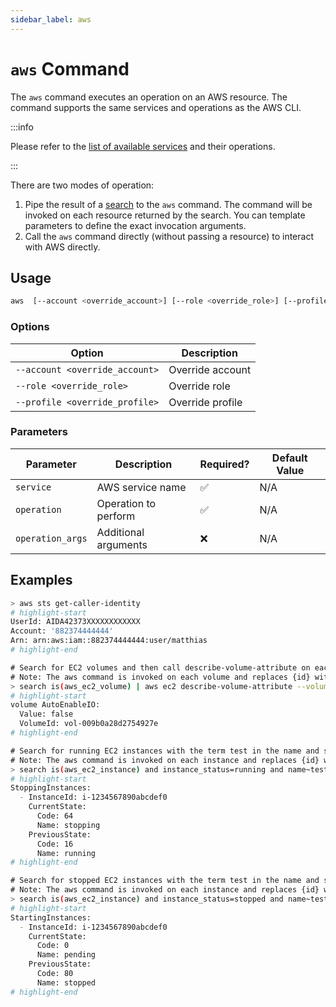 ```yaml
---
sidebar_label: aws
---
```


# `aws` Command

The `aws` command executes an operation on an AWS resource. The command supports the same services and operations as the AWS CLI.

:::info

Please refer to the [list of available services](https://awscli.amazonaws.com/v2/documentation/api/latest/reference/index.html#available-services) and their operations.

:::

There are two modes of operation:

1. Pipe the result of a [search](../../../concepts/search.md) to the `aws` command. The command will be invoked on each resource returned by the search. You can template parameters to define the exact invocation arguments.
2. Call the `aws` command directly (without passing a resource) to interact with AWS directly.

## Usage

```bash
aws  [--account <override_account>] [--role <override_role>] [--profile <override_profile>] [--region] [service] [operation] [operation_args]
```

### Options

| Option                         | Description      |
| ------------------------------ | ---------------- |
| `--account <override_account>` | Override account |
| `--role <override_role>`       | Override role    |
| `--profile <override_profile>` | Override profile |

### Parameters

| Parameter        | Description          | Required? | Default Value |
| ---------------- | -------------------- | --------- | ------------- |
| `service`        | AWS service name     | ✅️       | N/A           |
| `operation`      | Operation to perform | ✅        | N/A           |
| `operation_args` | Additional arguments | ❌        | N/A           |

## Examples

```bash title="Get the calling identity for the configured access"
> aws sts get-caller-identity
# highlight-start
​UserId: AIDA42373XXXXXXXXXXXX
​Account: '882374444444'
​Arn: arn:aws:iam::882374444444:user/matthias
# highlight-end
```

```bash title="Call describe-volume-attribute for all EC2 volumes"
​# Search for EC2 volumes and then call describe-volume-attribute on each volume.
​# Note: The aws command is invoked on each volume and replaces {id} with the volume ID.
> search is(aws_ec2_volume) | aws ec2 describe-volume-attribute --volume-id {id} --attribute autoEnableIO
# highlight-start
​volume AutoEnableIO:
​  Value: false
​  VolumeId: vol-009b0a28d2754927e
# highlight-end
```

```bash title="Stop running EC2 instances with name test"
​# Search for running EC2 instances with the term test in the name and stop them.
​# Note: The aws command is invoked on each instance and replaces {id} with the instance ID.
> search is(aws_ec2_instance) and instance_status=running and name~test | aws ec2 stop-instances --instance-ids {id}
# highlight-start
​StoppingInstances:
​  - InstanceId: i-1234567890abcdef0
​    CurrentState:
​      Code: 64
​      Name: stopping
​    PreviousState:
​      Code: 16
​      Name: running
# highlight-end
```

```bash title="Start stopped EC2 instances with name test"
​# Search for stopped EC2 instances with the term test in the name and start them.
​# Note: The aws command is invoked on each instance and replaces {id} with the instance ID.
> search is(aws_ec2_instance) and instance_status=stopped and name~test | aws ec2 start-instances --instance-ids {id}
# highlight-start
​StartingInstances:
​  - InstanceId: i-1234567890abcdef0
​    CurrentState:
​      Code: 0
​      Name: pending
​    PreviousState:
​      Code: 80
​      Name: stopped
# highlight-end
```
